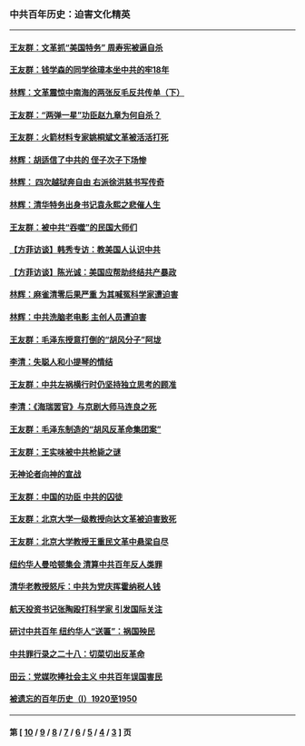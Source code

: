 ### 中共百年历史：迫害文化精英
---
#### [王友群：文革抓“美国特务” 周寿宪被逼自杀](../../pages/nf1176111/n14089941.md?10080430) 
#### [王友群：钱学森的同学徐璋本坐中共的牢18年](../../pages/nf1176111/n14089123.md?10080430) 
#### [林辉：文革震惊中南海的两张反毛反共传单（下）](../../pages/nf1176111/n14076376.md?10080430) 
#### [王友群：“两弹一星”功臣赵九章为何自杀？](../../pages/nf1176111/n14059162.md?10080430) 
#### [王友群：火箭材料专家姚桐斌文革被活活打死](../../pages/nf1176111/n14048805.md?10080430) 
#### [林辉：胡适信了中共的 侄子次子下场惨](../../pages/nf1176111/n14019760.md?10080430) 
#### [林辉： 四次越狱奔自由 右派徐洪慈书写传奇](../../pages/nf1176111/n14010438.md?10080430) 
#### [林辉：清华特务出身书记袁永熙之悲催人生](../../pages/nf1176111/n13997413.md?10080430) 
#### [王友群：被中共“吞噬”的民国大师们](../../pages/nf1176111/n13942620.md?10080430) 
#### [【方菲访谈】韩秀专访：教美国人认识中共](../../pages/nf1176111/n13821310.md?10080430) 
#### [【方菲访谈】陈光诚：美国应帮助终结共产暴政](../../pages/nf1176111/n13759521.md?10080430) 
#### [林辉：麻雀清零后果严重 为其喊冤科学家遭迫害](../../pages/nf1176111/n13746900.md?10080430) 
#### [林辉：中共洗脑老电影 主创人员遭迫害](../../pages/nf1176111/n13699437.md?10080430) 
#### [王友群：毛泽东授意打倒的“胡风分子”阿垅](../../pages/nf1176111/n13592541.md?10080430) 
#### [李清：失聪人和小提琴的情结](../../pages/nf1176111/n13459280.md?10080430) 
#### [王友群：中共左祸横行时仍坚持独立思考的顾准](../../pages/nf1176111/n13444722.md?10080430) 
#### [李清：《海瑞罢官》与京剧大师马连良之死](../../pages/nf1176111/n13412316.md?10080430) 
#### [王友群：毛泽东制造的“胡风反革命集团案”](../../pages/nf1176111/n13324909.md?10080430) 
#### [王友群：王实味被中共枪毙之谜](../../pages/nf1176111/n13307502.md?10080430) 
#### [无神论者向神的宣战](../../pages/nf1176111/n13281535.md?10080430) 
#### [王友群：中国的功臣 中共的囚徒](../../pages/nf1176111/n13291790.md?10080430) 
#### [王友群：北京大学一级教授向达文革被迫害致死](../../pages/nf1176111/n13150966.md?10080430) 
#### [王友群：北京大学教授王重民文革中悬梁自尽](../../pages/nf1176111/n13084645.md?10080430) 
#### [纽约华人曼哈顿集会 清算中共百年反人类罪](../../pages/nf1176111/n13084157.md?10080430) 
#### [清华老教授怒斥：中共为党庆挥霍纳税人钱](../../pages/nf1176111/n13071430.md?10080430) 
#### [航天投资书记张陶殴打科学家 引发国际关注](../../pages/nf1176111/n13069132.md?10080430) 
#### [研讨中共百年 纽约华人“送匾”：祸国殃民](../../pages/nf1176111/n13057367.md?10080430) 
#### [中共罪行录之二十八：切菜切出反革命](../../pages/nf1176111/n13030600.md?10080430) 
#### [田云：党媒吹捧社会主义 中共百年误国害民](../../pages/nf1176111/n13006682.md?10080430) 
#### [被遗忘的百年历史（I）1920至1950](../../pages/nf1176111/n12986411.md?10080430) 

---
#### 第 [ [10](./10.md?10080430) / [9](./9.md?10080430) / [8](./8.md?10080430) / [7](./7.md?10080430) / [6](./6.md?10080430) / [5](./5.md?10080430) / [4](./4.md?10080430) / [3](./3.md?10080430) ] 页

